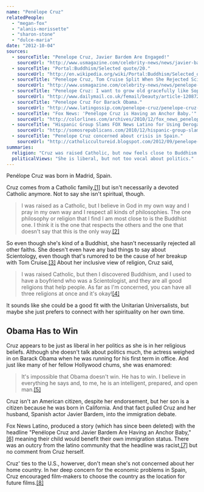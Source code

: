 ```yaml
---
name: "Penélope Cruz"
relatedPeople:
  - "megan-fox"
  - "alanis-morissette"
  - "sharon-stone"
  - "dulce-maria"
date: "2012-10-04"
sources:
  - sourceTitle: "Penelope Cruz, Javier Bardem Are Engaged!"
    sourceUrl: "http://www.usmagazine.com/celebrity-news/news/javier-bardem-and-penelope-cruz-are-engaged-2009510"
  - sourceTitle: "Portal:Buddhism/Selected quote/20."
    sourceUrl: "http://en.wikipedia.org/wiki/Portal:Buddhism/Selected_quote/20"
  - sourceTitle: "Penelope Cruz, Tom Cruise Split When She Rejected Scientology: Report."
    sourceUrl: "http://www.usmagazine.com/celebrity-news/news/penelope-cruz-tom-cruise-split-when-she-rejected-scientology-report-201269"
  - sourceTitle: "Penelope Cruz: I want to grow old gracefully like Sophia Loren."
    sourceUrl: "http://www.dailymail.co.uk/femail/beauty/article-1208726/Penelope-Cruz-I-want-grow-old-gracefully-like-Sophia-Loren.html"
  - sourceTitle: "Penelope Cruz For Barack Obama."
    sourceUrl: "http://www.latingossip.com/penelope-cruz/penelope-cruz-for-barack-obama.html"
  - sourceTitle: "Fox News: 'Penélope Cruz is Having an Anchor Baby.'"
    sourceUrl: "http://colorlines.com/archives/2010/12/fox_news_penelope_cruz_is_having_an_anchor_baby.html"
  - sourceTitle: "Hispanic Group Slams FOX News Latino for Using Derogatory Term \"Anchor Baby.\""
    sourceUrl: "http://somosrepublicans.com/2010/12/hispanic-group-slams-fox-news-latino-for-using-derogatory-term-%E2%80%9Canchor-baby%E2%80%9D/"
  - sourceTitle: "Penelope Cruz concerned about crisis in Spain."
    sourceUrl: "http://catholiccultureid.blogspot.com/2012/09/penelope-cruz-concerned-about-crisis-in.html"
summaries:
  religion: "Cruz was raised Catholic, but now feels close to Buddhism."
  politicalViews: "She is liberal, but not too vocal about politics."
---
```


Penélope Cruz was born in Madrid, Spain.

Cruz comes from a Catholic family,<a class="source-citation" href="#http%3A%2F%2Fwww.usmagazine.com%2Fcelebrity-news%2Fnews%2Fjavier-bardem-and-penelope-cruz-are-engaged-2009510" title="Penelope Cruz, Javier Bardem Are Engaged!">[1]</a> but isn't necessarily a devoted Catholic anymore. Not to say she isn't spiritual, though.

>I was raised as a Catholic, but I believe in God in my own way and I pray in my own way and I respect all kinds of philosophies. The one philosophy or religion that I find I am most close to is the Buddhist one. I think it is the one that respects the others and the one that doesn't say that this is the only way.<a class="source-citation" href="#http%3A%2F%2Fen.wikipedia.org%2Fwiki%2FPortal%3ABuddhism%2FSelected_quote%2F20" title="Portal:Buddhism/Selected quote/20.">[2]</a>

So even though she's kind of a Buddhist, she hasn't necessarily rejected all other faiths. She doesn't even have any bad things to say about Scientology, even though that's rumored to be the cause of her breakup with Tom Cruise.<a class="source-citation" href="#http%3A%2F%2Fwww.usmagazine.com%2Fcelebrity-news%2Fnews%2Fpenelope-cruz-tom-cruise-split-when-she-rejected-scientology-report-201269" title="Penelope Cruz, Tom Cruise Split When She Rejected Scientology: Report.">[3]</a> About her inclusive view of religion, Cruz said,

>I was raised Catholic, but then I discovered Buddhism, and I used to have a boyfriend who was a Scientologist, and they are all good religions that help people. As far as I'm concerned, you can have all three religions at once and it's okay!<a class="source-citation" href="#http%3A%2F%2Fwww.dailymail.co.uk%2Ffemail%2Fbeauty%2Farticle-1208726%2FPenelope-Cruz-I-want-grow-old-gracefully-like-Sophia-Loren.html" title="Penelope Cruz: I want to grow old gracefully like Sophia Loren.">[4]</a>

It sounds like she could be a good fit with the Unitarian Universalists, but maybe she just prefers to connect with her spirituality on her own time.


## Obama Has to Win

Cruz appears to be just as liberal in her politics as she is in her religious beliefs. Although she doesn't talk about politics much, the actress weighed in on Barack Obama when he was running for his first term in office. And just like many of her fellow Hollywood chums, she was enamored:

>It's impossible that Obama doesn't win. He has to win. I believe in everything he says and, to me, he is an intelligent, prepared, and open man.<a class="source-citation" href="#http%3A%2F%2Fwww.latingossip.com%2Fpenelope-cruz%2Fpenelope-cruz-for-barack-obama.html" title="Penelope Cruz For Barack Obama.">[5]</a>

Cruz isn't an American citizen, despite her endorsement, but her son is a citizen because he was born in California. And that fact pulled Cruz and her husband, Spanish actor Javier Bardem, into the immigration debate.

Fox News Latino, produced a story (which has since been deleted) with the headline "Penélope Cruz and Javier Bardem Are Having an Anchor Baby,"<a class="source-citation" href="#http%3A%2F%2Fcolorlines.com%2Farchives%2F2010%2F12%2Ffox_news_penelope_cruz_is_having_an_anchor_baby.html" title="Fox News: &apos;Penélope Cruz is Having an Anchor Baby.&apos;">[6]</a> meaning their child would benefit their own immigration status. There was an outcry from the latino community that the headline was racist,<a class="source-citation" href="#http%3A%2F%2Fsomosrepublicans.com%2F2010%2F12%2Fhispanic-group-slams-fox-news-latino-for-using-derogatory-term-%25E2%2580%259Canchor-baby%25E2%2580%259D%2F" title="Hispanic Group Slams FOX News Latino for Using Derogatory Term &quot;Anchor Baby.&quot;">[7]</a> but no comment from Cruz herself.

Cruz' ties to the U.S., howerver, don't mean she's not concerned about her home country. In her deep concern for the economic problems in Spain, Cruz encouraged film-makers to choose the country as the location for future films.<a class="source-citation" href="#http%3A%2F%2Fcatholiccultureid.blogspot.com%2F2012%2F09%2Fpenelope-cruz-concerned-about-crisis-in.html" title="Penelope Cruz concerned about crisis in Spain.">[8]</a>